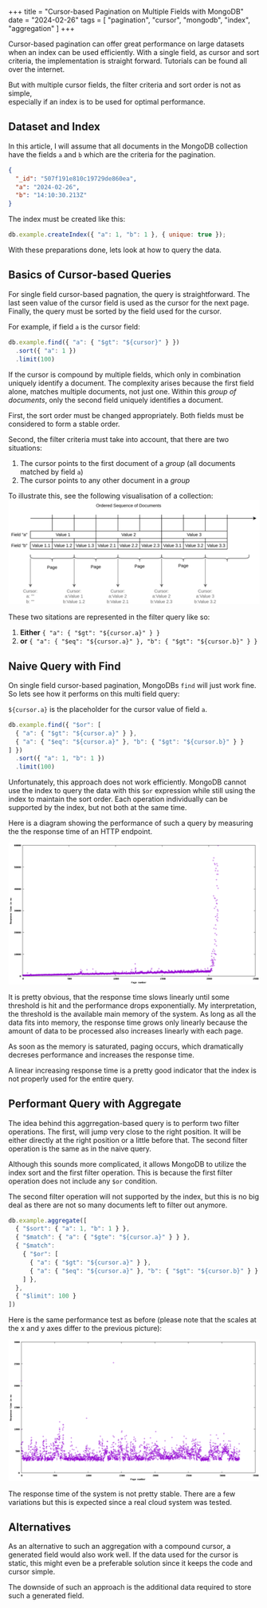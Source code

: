 +++
title = "Cursor-based Pagination on Multiple Fields with MongoDB"
date = "2024-02-26"
tags = [
    "pagination",
    "cursor",
    "mongodb",
    "index",
    "aggregation"
]
+++

Cursor-based pagination can offer great performance on large datasets when an index can be used efficiently.
With a single field, as cursor and sort criteria, the implementation is straight forward. Tutorials can be
found all over the internet.

But with multiple cursor fields, the filter criteria and sort order is not as simple,\
especially if an index is to be used for optimal performance.

<!--more-->

## Dataset and Index

In this article, I will assume that all documents in the MongoDB collection have the fields `a` and `b` which are the
criteria for the pagination.

```json
{
  "_id": "507f191e810c19729de860ea",
  "a": "2024-02-26",
  "b": "14:10:30.213Z"
}
```

The index must be created like this:

```js
db.example.createIndex({ "a": 1, "b": 1 }, { unique: true });
```

With these preparations done, lets look at how to query the data.

## Basics of Cursor-based Queries

For single field cursor-based pagnation, the query is straightforward.
The last seen value of the cursor field is used as the cursor for the next page.
Finally, the query must be sorted by the field used for the cursor.

For example, if field `a` is the cursor field:
```js
db.example.find({ "a": { "$gt": "${cursor}" } })
  .sort({ "a": 1 })
  .limit(100)
```

If the cursor is compound by multiple fields, which only in combination uniquely identify a document.
The complexity arises because the first field alone, matches multiple documents, not just one. Within
this *group of documents*, only the second field uniquely identifies a document. 

First, the sort order must be changed appropriately. Both fields must be considered to form a stable order.

Second, the filter criteria must take into account, that there are two situations:

1) The cursor points to the first document of a *group* (all documents matched by field `a`)
2) The cursor points to any other document in a *group*

To illustrate this, see the following visualisation of a collection:
![Visualisation of a MongoBD collection with two fields as pagination cursor](./visualisation-mongodb-collection.svg "Visualisation of a MongoBD collection with two fields as pagination cursor")

These two sitations are represented in the filter query like so:

1) **Either** `{ "a": { "$gt": "${cursor.a}" } }`
2) **or** `{ "a": { "$eq": "${cursor.a}" }, "b": { "$gt": "${cursor.b}" } }`

## Naive Query with Find

On single field cursor-based pagination, MongoDBs `find` will just work fine. So lets see how it performs on this multi field query:

`${cursor.a}` is the placeholder for the cursor value of field `a`.

```js
db.example.find({ "$or": [
  { "a": { "$gt": "${cursor.a}" } },
  { "a": { "$eq": "${cursor.a}" }, "b": { "$gt": "${cursor.b}" } }
] })
  .sort({ "a": 1, "b": 1 })
  .limit(100)
```

Unfortunately, this approach does not work efficiently. MongoDB cannot use the index to query the data with this `$or` expression
while still using the index to maintain the sort order. Each operation individually can be supported by the index, but not both
at the same time.

Here is a diagram showing the performance of such a query by measuring the the response time of an HTTP endpoint.

![API respone times for naive query without proper utilization if the index](./api-response-time-naive-query.png "API respone times for naive query without proper utilization if the index")

It is pretty obvious, that the response time slows linearly until some threshold is hit and the performance drops exponentially.
My interpretation, the threshold is the available main memory of the system. As long as all the data fits into memory,
the response time grows only linearly because the amount of data to be processed also increases linearly with each page.

As soon as the memory is saturated, paging occurs, which dramatically decreses performance and increases the response time.

A linear increasing response time is a pretty good indicator that the index is not properly used for the entire query.

## Performant Query with Aggregate

The idea behind this aggrregation-based query is to perform two filter operations. The first, will jump very close to the right position. It will be either directly at the right position or a little before that. The second filter operation is the same as in the naive query.

Although this sounds more complicated, it allows MongoDB to utilize the index sort and the first filter operation. This is because the first filter operation does not include any `$or` condition.

The second filter operation will not supported by the index, but this is no big deal as there are not so many documents left to filter out anymore.

```js
db.example.aggregate([
  { "$sort": { "a": 1, "b": 1 } },
  { "$match": { "a": { "$gte": "${cursor.a}" } } },
  { "$match": 
    { "$or": [
      { "a": { "$gt": "${cursor.a}" } },
      { "a": { "$eq": "${cursor.a}" }, "b": { "$gt": "${cursor.b}" } }
    ] },
  },
  { "$limit": 100 }
])
```

Here is the same performance test as before (please note that the scales at the x and y axes differ to the previous picture):

![API respone times for performant query with proper utilization if the index](./api-response-time-performant-query.png "API respone times for performant query with proper utilization if the index")

The response time of the system is not pretty stable. There are a few variations but this is expected since a real cloud system was tested.

## Alternatives

As an alternative to such an aggregation with a compound cursor, a generated field would also work well. If the data used for the cursor is static, this might even be a preferable solution since it keeps the code and cursor simple.

The downside of such an approach is the additional data required to store such a generated field.